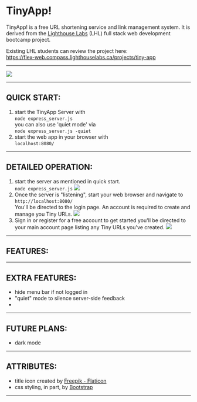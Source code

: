 # TinyApp!
TinyApp! is a free URL shortening service and link management system. It is derived from the <a href="www.lighthouselabs.ca">Lighthouse Labs</a> (LHL) full stack web development bootcamp project.

Existing LHL students can review the project here:  
https://flex-web.compass.lighthouselabs.ca/projects/tiny-app  

---

![](image-readme.png)  

---
## QUICK START:
1) start the TinyApp Server with  
  ```node express_server.js```   
  you can also use 'quiet mode' via  
  ```node express_server.js -quiet```  
2) start the web app in your browser with  
```localhost:8080/```  
---
## DETAILED OPERATION:
1) start the server as mentioned in quick start.  
```node express_server.js```
![](image-server.png)
2) Once the server is "listening", start your web browser and navigate to ```http://localhost:8080/```  
You'll be directed to the login page.  An account is required to create and manage you Tiny URLs.
![](image-login.png)
3) Sign in or register for a free account to get started you'll be directed to your main account page listing any Tiny URLs you've created.
![](image-tinylist.png)
----
## FEATURES:
  
---
## EXTRA FEATURES:
- hide menu bar if not logged in
- "quiet" mode to silence server-side feedback
- 
---
## FUTURE PLANS:
- dark mode

---
## ATTRIBUTES:
- title icon created by <a href="https://www.flaticon.com/free-icons/rocket" title="rocket icons">Freepik - Flaticon</a>
- css styling, in part, by <a href="https://getbootstrap.com">Bootstrap</a>
---